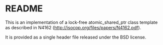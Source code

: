 # README #

This is an implementation of a lock-free atomic_shared_ptr class template as described in N4162 (http://isocpp.org/files/papers/N4162.pdf).

It is provided as a single header file released under the BSD license.
